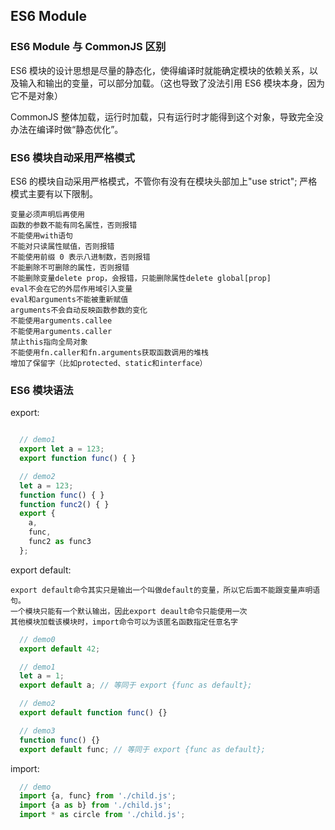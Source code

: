 ## ES6 Module

### ES6 Module 与 CommonJS 区别

  ES6 模块的设计思想是尽量的静态化，使得编译时就能确定模块的依赖关系，以及输入和输出的变量，可以部分加载。（这也导致了没法引用 ES6 模块本身，因为它不是对象）
  
  CommonJS 整体加载，运行时加载，只有运行时才能得到这个对象，导致完全没办法在编译时做“静态优化”。

### ES6 模块自动采用严格模式

  ES6 的模块自动采用严格模式，不管你有没有在模块头部加上"use strict";
  严格模式主要有以下限制。

    变量必须声明后再使用
    函数的参数不能有同名属性，否则报错
    不能使用with语句
    不能对只读属性赋值，否则报错
    不能使用前缀 0 表示八进制数，否则报错
    不能删除不可删除的属性，否则报错
    不能删除变量delete prop，会报错，只能删除属性delete global[prop]
    eval不会在它的外层作用域引入变量
    eval和arguments不能被重新赋值
    arguments不会自动反映函数参数的变化
    不能使用arguments.callee
    不能使用arguments.caller
    禁止this指向全局对象
    不能使用fn.caller和fn.arguments获取函数调用的堆栈
    增加了保留字（比如protected、static和interface）

### ES6 模块语法

  export:

  ```js

    // demo1
    export let a = 123;
    export function func() { }

    // demo2
    let a = 123;
    function func() { }
    function func2() { }
    export {
      a,
      func,
      func2 as func3
    };
  ```

  export default:

    export default命令其实只是输出一个叫做default的变量，所以它后面不能跟变量声明语句。
    一个模块只能有一个默认输出，因此export deault命令只能使用一次
    其他模块加载该模块时，import命令可以为该匿名函数指定任意名字

  ```js
    // demo0
    export default 42;

    // demo1
    let a = 1;
    export default a; // 等同于 export {func as default};

    // demo2
    export default function func() {}

    // demo3
    function func() {}
    export default func; // 等同于 export {func as default};

  ```

  import:

  ```js
    // demo
    import {a, func} from './child.js';
    import {a as b} from './child.js';
    import * as circle from './child.js';
  ```





